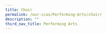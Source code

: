 ```yaml
---
title: Choir
permalink: /our-ccas/Performing-Arts/choir/
description: ""
third_nav_title: Performing Arts
---
```


